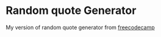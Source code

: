 # Random quote Generator

My version of random quote generator from
[freecodecamp](https://learn.freecodecamp.org/front-end-libraries/front-end-libraries-projects/build-a-random-quote-machine)
